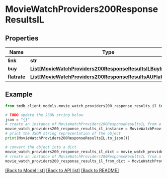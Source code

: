 # MovieWatchProviders200ResponseResultsIL


## Properties

Name | Type | Description | Notes
------------ | ------------- | ------------- | -------------
**link** | **str** |  | [optional] 
**buy** | [**List[MovieWatchProviders200ResponseResultsILBuyInner]**](MovieWatchProviders200ResponseResultsILBuyInner.md) |  | [optional] 
**flatrate** | [**List[MovieWatchProviders200ResponseResultsAUFlatrateInner]**](MovieWatchProviders200ResponseResultsAUFlatrateInner.md) |  | [optional] 

## Example

```python
from tmdb_client.models.movie_watch_providers200_response_results_il import MovieWatchProviders200ResponseResultsIL

# TODO update the JSON string below
json = "{}"
# create an instance of MovieWatchProviders200ResponseResultsIL from a JSON string
movie_watch_providers200_response_results_il_instance = MovieWatchProviders200ResponseResultsIL.from_json(json)
# print the JSON string representation of the object
print(MovieWatchProviders200ResponseResultsIL.to_json())

# convert the object into a dict
movie_watch_providers200_response_results_il_dict = movie_watch_providers200_response_results_il_instance.to_dict()
# create an instance of MovieWatchProviders200ResponseResultsIL from a dict
movie_watch_providers200_response_results_il_from_dict = MovieWatchProviders200ResponseResultsIL.from_dict(movie_watch_providers200_response_results_il_dict)
```
[[Back to Model list]](../README.md#documentation-for-models) [[Back to API list]](../README.md#documentation-for-api-endpoints) [[Back to README]](../README.md)


